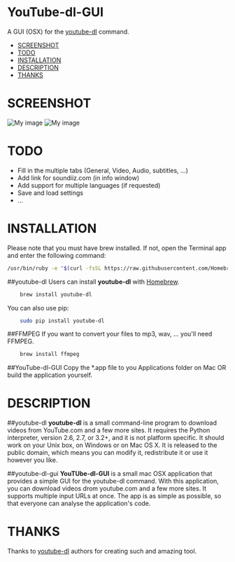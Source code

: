 # YouTube-dl-GUI
A GUI (OSX) for the [youtube-dl](https://github.com/rg3/youtube-dl) command.

- [SCREENSHOT](#screenshot)
- [TODO](#todo)
- [INSTALLATION](#installation)
- [DESCRIPTION](#description)
- [THANKS](#thanks)

# SCREENSHOT

![My image](https://github.com/Kevin-De-Koninck/YouTube-dl-GUI/blob/master/App.png)
![My image](https://raw.githubusercontent.com/Kevin-De-Koninck/YouTube-dl-GUI/Develop/Dock.png)

# TODO

- Fill in the multiple tabs (General, Video, Audio, subtitles, ...)
- Add link for soundiiz.com (in info window)
- Add support for multiple languages (if requested)
- Save and load settings
- ...

# INSTALLATION

Please note that you must have brew installed. If not, open the Terminal app and enter the following command:
```bash
/usr/bin/ruby -e "$(curl -fsSL https://raw.githubusercontent.com/Homebrew/install/master/install)"
```

##youtube-dl
Users can install **youtube-dl** with [Homebrew](http://brew.sh/).
```bash
    brew install youtube-dl
```
You can also use pip:
```bash
    sudo pip install youtube-dl
```
##FFMPEG
If you want to convert your files to mp3, wav, ... you'll need FFMPEG.
```bash
    brew install ffmpeg
```
##YouTube-dl-GUI
Copy the *.app file to you Applications folder on Mac OR build the application yourself.

# DESCRIPTION
##youtube-dl
**youtube-dl** is a small command-line program to download videos from
YouTube.com and a few more sites. It requires the Python interpreter, version
2.6, 2.7, or 3.2+, and it is not platform specific. It should work on
your Unix box, on Windows or on Mac OS X. It is released to the public domain,
which means you can modify it, redistribute it or use it however you like.

##youtube-dl-gui
**YouTUbe-dl-GUI** is a small mac OSX application that provides a simple GUI
for the youtube-dl command. With this application, you can download videos drom
youtube.com and a few more sites. It supports multiple input URLs at once.
The app is as simple as possible, so that everyone can analyse the application's
code.

# THANKS

Thanks to [youtube-dl](https://github.com/rg3/youtube-dl) authors for creating such and amazing tool.
